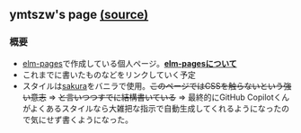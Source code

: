 ## ymtszw's page [(source)](https://github.com/ymtszw/ymtszw.github.io)

### 概要

* [elm-pages]で作成している個人ページ。[**elm-pagesについて**](https://ymtszw.github.io/articles/elm-pages-and-headless-cms)
* これまでに書いたものなどをリンクしていく予定
* スタイルは[sakura](https://github.com/oxalorg/sakura)をバニラで使用。~~このページではCSSを触らないという強い意志~~ => ~~と言いつつすでに結構書いている~~ => 最終的にGitHub Copilotくんがよくあるスタイルなら大雑把な指示で自動生成してくれるようになったので気にせず書くようになった。

[elm-pages]: https://github.com/dillonkearns/elm-pages
